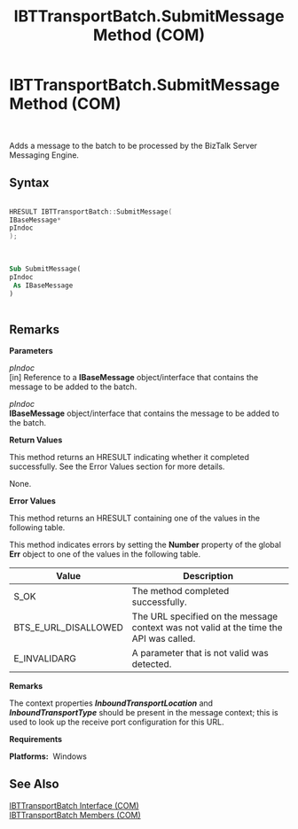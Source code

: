 ﻿---
title: IBTTransportBatch.SubmitMessage Method (COM)
TOCTitle: IBTTransportBatch.SubmitMessage Method (COM)
ms:assetid: f821d270-bc2e-4237-976c-6862286d3be9
ms:mtpsurl: https://msdn.microsoft.com/en-us/library/Aa562006(v=BTS.80)
ms:contentKeyID: 51533498
ms.date: 08/30/2017
mtps_version: v=BTS.80
dev_langs:
- c++
- vb
---

# IBTTransportBatch.SubmitMessage Method (COM)

 

Adds a message to the batch to be processed by the BizTalk Server Messaging Engine.

## Syntax

``` c++
  
HRESULT IBTTransportBatch::SubmitMessage(  
IBaseMessage*  
pIndoc  
);  
  
```

``` vb
  
Sub SubmitMessage(  
pIndoc  
 As IBaseMessage  
)  
  
```

## Remarks

**Parameters**

*pIndoc*  
\[in\] Reference to a **IBaseMessage** object/interface that contains the message to be added to the batch.

*pIndoc*  
**IBaseMessage** object/interface that contains the message to be added to the batch.

**Return Values**

This method returns an HRESULT indicating whether it completed successfully. See the Error Values section for more details.

None.

**Error Values**

This method returns an HRESULT containing one of the values in the following table.

This method indicates errors by setting the **Number** property of the global **Err** object to one of the values in the following table.

<table>
<thead>
<tr class="header">
<th>Value</th>
<th>Description</th>
</tr>
</thead>
<tbody>
<tr class="odd">
<td>S_OK</td>
<td>The method completed successfully.</td>
</tr>
<tr class="even">
<td>BTS_E_URL_DISALLOWED</td>
<td>The URL specified on the message context was not valid at the time the API was called.</td>
</tr>
<tr class="odd">
<td>E_INVALIDARG</td>
<td>A parameter that is not valid was detected.</td>
</tr>
</tbody>
</table>


**Remarks**

The context properties ***InboundTransportLocation*** and ***InboundTransportType*** should be present in the message context; this is used to look up the receive port configuration for this URL.

**Requirements**

**Platforms:**  Windows

## See Also

[IBTTransportBatch Interface (COM)](ibttransportbatch-interface-com.md)  
[IBTTransportBatch Members (COM)](ibttransportbatch-members-com.md)


